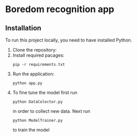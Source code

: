 # Boredom recognition app

## Installation

To run this project locally, you need to have installed Python.

1. Clone the repository:
2. Install required pacages:
   ```
   pip -r requirements.txt
   ```
3. Run the application:
   ```
   python app.py
   ```
4. To fine tune the model first run
    ```
    python DataColector.py
    ```
    in order to collect new data. Next run
	```
	python ModelTrainer.py
	```
	to train the model
  


